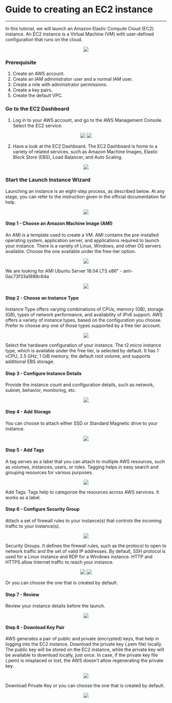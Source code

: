 # Guide to creating an EC2 instance
---
In this tutorial, we will launch an Amazon Elastic Compute Cloud (EC2) instance. An EC2 instance is a Virtual Machine (VM) with user-defined configuration that runs on the cloud.

<p align="center">
    <img src ="./images/EC2Creation1.jpg" />
</p>

### Prerequisite

1. Create an AWS account.
2. Create an IAM administrator user and a normal IAM user.
3. Create a role with administrator permissions.
4. Create a key pairs.
5. Create the default VPC.

### Go to the EC2 Dashboard

1. Log in to your AWS account, and go to the AWS Management Console. Select the EC2 service.

<p align="center">
    <img src ="./images/EC2Creation2.jpg" />
	<img src ="./images/EC2Creation3.jpg" />
</p>

2. Have a look at the EC2 Dashboard. The EC2 Dashboard is home to a variety of related services, such as Amazon Machine Images, Elastic Block Store (EBS), Load Balancer, and Auto Scaling. 

<p align="center">
    <img src ="./images/EC2Creation4.jpg" />
</p>

### Start the Launch Instance Wizard

Launching an instance is an eight-step process, as described below. At any stage, you can refer to the instruction given in the official documentation for help.

<p align="center">
    <img src ="./images/EC2Creation5.jpg" />
</p>

#### Step 1 - Choose an Amazon Machine Image (AMI)

An AMI is a template used to create a VM. AMI contains the pre-installed operating system, application server, and applications required to launch your instance. There is a variety of Linux, Windows, and other OS servers available. Choose the one available under the free-tier option.

<p align="center">
    <img src ="./images/EC2Creation6.jpg" />
</p>

We are looking for AMI Ubuntu Server 18.04 LTS x86" - ami-0ac73f33a1888c64a

<p align="center">
    <img src ="./images/EC2Creation7.jpg" />
</p>

#### Step 2 - Choose an Instance Type

Instance Type offers varying combinations of CPUs, memory (GB), storage (GB), types of network performance, and availability of IPv6 support. AWS offers a variety of instance types, based on the configuration you choose. Prefer to choose any one of those types supported by a free tier account. 

<p align="center">
    <img src ="./images/EC2Creation8.jpg" />
</p>

Select the hardware configuration of your instance. The t2.micro instance type, which is available under the free tier, is selected by default. It has 1 vCPU, 2.5 GHz, 1 GiB memory, the default root volume, and supports additional EBS storage.

#### Step 3 - Configure Instance Details

Provide the instance count and configuration details, such as network, subnet, behavior, monitoring, etc.

<p align="center">
    <img src ="./images/EC2Creation9.jpg" />
</p>

#### Step 4 - Add Storage

You can choose to attach either SSD or Standard Magnetic drive to your instance.

<p align="center">
    <img src ="./images/EC2Creation10.jpg" />
</p>

#### Step 5 - Add Tags

A tag serves as a label that you can attach to multiple AWS resources, such as volumes, instances, users, or roles. Tagging helps in easy search and grouping resources for various purposes.

<p align="center">
    <img src ="./images/EC2Creation11.jpg" />
</p>

Add Tags. Tags help to categorize the resources across AWS services. It works as a label. 

#### Step 6 - Configure Security Group

Attach a set of firewall rules to your instance(s) that controls the incoming traffic to your instance(s).

<p align="center">
    <img src ="./images/EC2Creation12.jpg" />
</p>

Security Groups. It defines the firewall rules, such as the protocol to open to network traffic and the set of valid IP addresses. By default, SSH protocol is used for a Linux instance and RDP for a Windows instance. HTTP and HTTPS allow Internet traffic to reach your instance.

<p align="center">
    <img src ="./images/EC2Creation13.jpg" />
	<img src ="./images/EC2Creation14.jpg" />
</p>

Or you can choose the one that is created by default.

#### Step 7 - Review

Review your instance details before the launch.

<p align="center">
    <img src ="./images/EC2Creation15.jpg" />
</p>

#### Step 8 - Download Key Pair

AWS generates a pair of public and private (encrypted) keys, that help in logging into the EC2 instance. Download the private key (.pem file) locally. The public key will be stored on the EC2 instance, while the private key will be available to download locally, just once. In case, if the private key file (.pem) is misplaced or lost, the AWS doesn't allow regenerating the private key. 

<p align="center">
    <img src ="./images/EC2Creation16.jpg" />
</p>

Download Private Key or you can choose the one that is created by default.

<p align="center">
    <img src ="./images/EC2Creation17.jpg" />
</p>